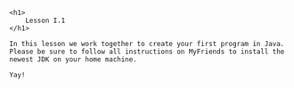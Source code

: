 <html>

	<h1>
		Lesson I.1
	</h1>
	
	In this lesson we work together to create your first program in Java.
	Please be sure to follow all instructions on MyFriends to install the
	newest JDK on your home machine.
	
	Yay!

</html>